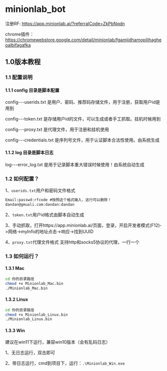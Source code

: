 # minionlab_bot
注册RF: https://app.minionlab.ai/?referralCode=ZkPbNqdn

chrome插件：https://chromewebstore.google.com/detail/minionlab/fgamijdhamopilihagheoalbifagafka

## 1.0版本教程

### 1.1 配置说明
#### 1.1.1 config 目录是脚本配置

config---userids.txt 是用户、密码、推荐码存储文件，用于注册，获取用户id是用到

config---token.txt 是存储用户id的文件，可以生成或者手工抓取。挂机时候用到

config---proxy.txt 是代理文件，用于注册和挂机使用

config---credentials.txt 是序列号文件，用于认证脚本合法性使用。由系统生成


#### 1.1.2 log 目录是脚本日志

log---error_log.txt 是用于记录脚本重大错误时候使用！由系统自动生成

### 1.2 如何配置？

1、``userids.txt``用户和密码文件格式
```txt
Email:passwd:rfcode #按照这个格式输入，这行可以删除！
dandan@gmuali.com:dandan:dandan
```


2、``token.txt``用户id格式由脚本自动生成

3、手动抓取，打开https://app.minionlab.ai/页面，登录，开启开发者模式(F12)->网络->myInfo的地址点击->响应->找到UUID

4、``proxy.txt``代理文件格式
支持http和socks5协议的代理，一行一个

### 1.3 如何运行？
#### 1.3.1 Mac
```bash
cd 你的目录路径
chmod +x Minionlab_Mac.bin
./Minionlab_Mac.bin
```
#### 1.3.2 Linux
```bash
cd 你的目录路径
chmod +x Minionlab_Linux.bin
./Minionlab_Linux.bin
```
#### 1.3.3 Win
建议在win11下运行，兼容win10版本（会有乱码日志）

1、无日志运行，双击即可

2、带日志运行，cmd到项目下，运行：``.\Minionlab_Win.exe``





